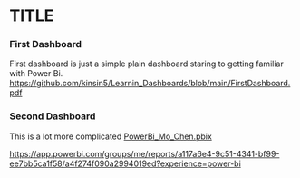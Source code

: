 
# TITLE

### First Dashboard
First dashboard is just a simple plain dashboard staring to getting familiar with Power Bi.
https://github.com/kinsin5/Learnin_Dashboards/blob/main/FirstDashboard.pdf

### Second Dashboard
This is a lot more complicated
[PowerBi_Mo_Chen.pbix](https://github.com/kinsin5/Learnin_Dashboards/blob/main/PowerBi_Mo_Chen.pbix)

https://app.powerbi.com/groups/me/reports/a117a6e4-9c51-4341-bf99-ee7bb5ca1f58/a4f274f090a2994019ed?experience=power-bi
